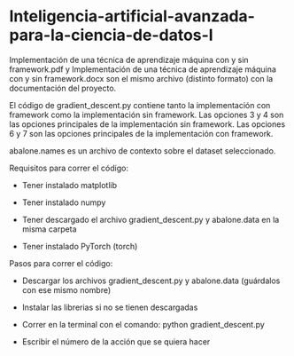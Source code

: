 # Inteligencia-artificial-avanzada-para-la-ciencia-de-datos-I

Implementación de una técnica de aprendizaje máquina con y sin framework.pdf y Implementación de una técnica de aprendizaje máquina con y sin framework.docx son el mismo archivo (distinto formato) con la documentación del proyecto.

El código de gradient_descent.py contiene tanto la implementación con framework como la implementación sin framework.
Las opciones 3 y 4 son las opciones principales de la implementación sin framework.
Las opciones 6 y 7 son las opciones principales de la implementación con framework.

abalone.names es un archivo de contexto sobre el dataset seleccionado.



Requisitos para correr el código:

- Tener instalado matplotlib

- Tener instalado numpy

- Tener descargado el archivo gradient_descent.py y abalone.data en la misma carpeta

- Tener instalado PyTorch (torch)


Pasos para correr el código:

- Descargar los archivos gradient_descent.py y abalone.data (guárdalos con ese mismo nombre)

- Instalar las librerias si no se tienen descargadas

- Correr en la terminal con el comando: python gradient_descent.py

- Escribir el número de la acción que se quiera hacer
